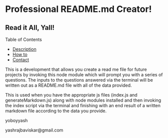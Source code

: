 
  
  # Professional README.md Creator!

  ## Read it All, Yall!

  Table of Contents
  
  * [Description](#descriptionP1)
  * [How to](#usage)
  * [Contact](#email)

  <p> This is a development that allows you create a read me file for future projects by invoking this node module which will prompt you with a series of questions. The inputs to the questions answered via the terminal will be written out as a  README.md file  with all of the data provided.  </p>
  
  <p> This is used when you have the appropriate js files (index.js and generateMarkdown.js)  along with node modules installed and then invoking the index  script via the terminal and finishing with an end result of a written markdown file according to the data you provide.  </p>

  <p> yoboyyash </p>

  <p> yashrajbaviskar@gmail.com </p>

